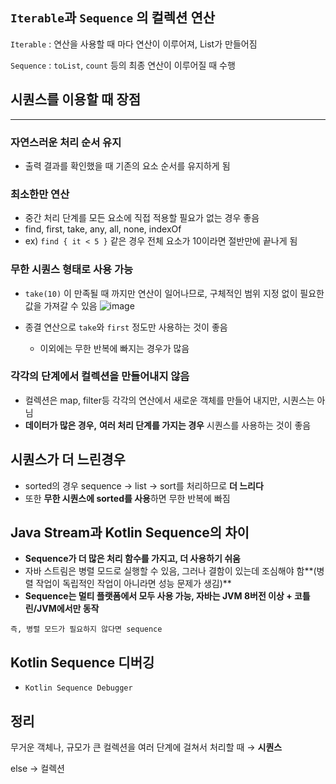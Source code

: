 ## `Iterable`과 `Sequence` 의 컬렉션 연산

`Iterable` : 연산을 사용할 때 마다 연산이 이루어져, List가 만들어짐

`Sequence` : `toList`, `count` 등의 최종 연산이 이루어질 때 수행

## 시퀀스를 이용할 때 장점

---

### 자연스러운 처리 순서 유지

- 출력 결과를 확인했을 때 기존의 요소 순서를 유지하게 됨

### 최소한만 연산

- 중간 처리 단계를 모든 요소에 직접 적용할 필요가 없는 경우 좋음
- find, first, take, any, all, none, indexOf
- ex) `find { it < 5 }` 같은 경우 전체 요소가 10이라면 절반만에 끝나게 됨

### 무한 시퀀스 형태로 사용 가능

- `take(10)` 이 만족될 때 까지만 연산이 일어나므로, 구체적인 범위 지정 없이 필요한 값을 가져갈 수 있음
   ![image](https://user-images.githubusercontent.com/70064912/218126889-d5110ffb-0cb5-455b-9bee-7f1309ddc462.png)

    
- 종결 연산으로 `take`와 `first` 정도만 사용하는 것이 좋음
    - 이외에는 무한 반복에 빠지는 경우가 많음

### 각각의 단계에서 컬렉션을 만들어내지 않음

- 컬렉션은 map, filter등 각각의 연산에서 새로운 객체를 만들어 내지만, 시퀀스는 아님
- **데이터가 많은 경우,** **여러 처리 단계를 가지는 경우** 시퀀스를 사용하는 것이 좋음

## 시퀀스가 더 느린경우

- sorted의 경우 sequence → list → sort를 처리하므로 **더 느리다**
- 또한 **무한 시퀀스에 sorted를 사용**하면 무한 반복에 빠짐

## Java Stream과 Kotlin Sequence의 차이

- **Sequence가 더 많은 처리 함수를 가지고, 더 사용하기 쉬움**
- 자바 스트림은 병렬 모드로 실행할 수 있음, 그러나 결함이 있는데 조심해야 함**(병렬 작업이 독립적인 작업이 아니라면 성능 문제가 생김)**
- **Sequence는 멀티 플랫폼에서 모두 사용 가능, 자바는 JVM 8버전 이상 + 코틀린/JVM에서만 동작**

`즉, 병렬 모드가 필요하지 않다면 sequence`

## Kotlin Sequence 디버깅

- `Kotlin Sequence Debugger`

## 정리

무거운 객체나, 규모가 큰 컬렉션을 여러 단계에 걸쳐서 처리할 때 → **시퀀스**

else → 컬렉션

